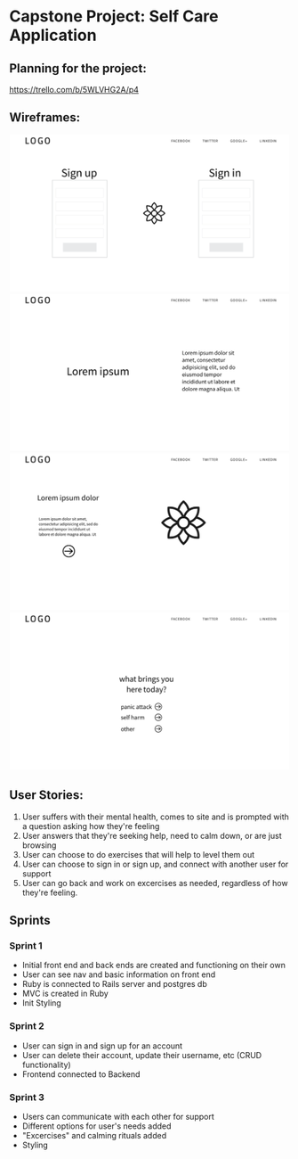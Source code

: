 # Capstone Project: Self Care Application

## Planning for the project:
https://trello.com/b/5WLVHG2A/p4


## Wireframes:
![sign in](client/wireframes/Project_6.png)
![2](client/wireframes/Project_2.png)
![3](client/wireframes/Project_4.png)
![1](client/wireframes/Project.png)



## User Stories:
1. User suffers with their mental health, comes to site and is prompted with a question asking how they're feeling
2. User answers that they're seeking help, need to calm down, or are just browsing
3. User can choose to do exercises that will help to level them out
4. User can choose to sign in or sign up, and connect with another user for support
5. User can go back and work on excercises as needed, regardless of how they're feeling.

## Sprints

### Sprint 1
- Initial front end and back ends are created and functioning on their own
- User can see nav and basic information on front end
- Ruby is connected to Rails server and postgres db
- MVC is created in Ruby
- Init Styling

### Sprint 2
- User can sign in and sign up for an account
- User can delete their account, update their username, etc (CRUD functionality)
- Frontend connected to Backend

### Sprint 3
- Users can communicate with each other for support
- Different options for user's needs added
- "Excercises" and calming rituals added
- Styling
